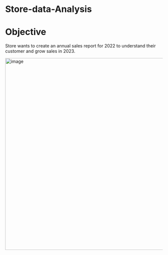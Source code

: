 # Store-data-Analysis

# Objective 
Store wants to create an annual sales report for 2022 to understand their customer and grow sales in 2023.

<img width="615" alt="image" src="https://github.com/user-attachments/assets/f10eb495-4858-4e38-aa4e-7af1ad7544bd">

